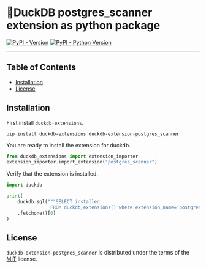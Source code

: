 # 🦆DuckDB postgres_scanner extension as python package

[![PyPI - Version](https://img.shields.io/pypi/v/duckdb-extension-postgres_scanner.svg)](https://pypi.org/project/duckdb-extension-postgres_scanner)
[![PyPI - Python Version](https://img.shields.io/pypi/pyversions/duckdb-extension-postgres_scanner.svg)](https://pypi.org/project/duckdb-extension-postgres_scanner)

-----

## Table of Contents

- [Installation](#installation)
- [License](#license)


## Installation
First install `duckdb-extensions`.
```console
pip install duckdb-extensions duckdb-extension-postgres_scanner
```
You are ready to install the extension for duckdb.
```python
from duckdb_extensions import extension_importer
extension_importer.import_extension("postgres_scanner")
```

Verify that the extension is installed.
```python
import duckdb

print(
    duckdb.sql("""SELECT installed
                FROM duckdb_extensions() where extension_name='postgres_scanner'""")
    .fetchone()[0]
)
```

## License

`duckdb-extension-postgres_scanner` is distributed under the terms of the [MIT](https://spdx.org/licenses/MIT.html) license.
